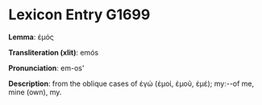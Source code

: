 # Lexicon Entry G1699

**Lemma**: ἐμός

**Transliteration (xlit)**: emós

**Pronunciation**: em-os'

**Description**:
from the oblique cases of ἐγώ (ἐμοί, ἐμοῦ, ἐμέ); my:--of me, mine (own), my.
